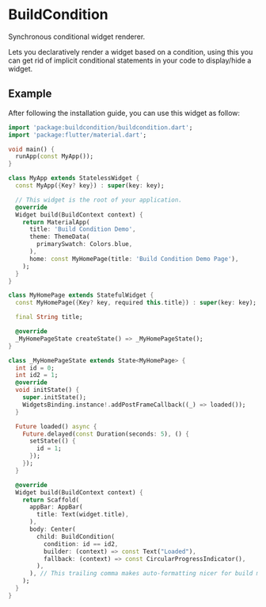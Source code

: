 # BuildCondition

Synchronous conditional widget renderer.

Lets you declaratively render a widget based on a condition, using this you can get rid of
implicit conditional statements in your code to display/hide a widget.

## Example

After following the installation guide, you can use this widget as follow:

```dart
import 'package:buildcondition/buildcondition.dart';
import 'package:flutter/material.dart';

void main() {
  runApp(const MyApp());
}

class MyApp extends StatelessWidget {
  const MyApp({Key? key}) : super(key: key);

  // This widget is the root of your application.
  @override
  Widget build(BuildContext context) {
    return MaterialApp(
      title: 'Build Condition Demo',
      theme: ThemeData(
        primarySwatch: Colors.blue,
      ),
      home: const MyHomePage(title: 'Build Condition Demo Page'),
    );
  }
}

class MyHomePage extends StatefulWidget {
  const MyHomePage({Key? key, required this.title}) : super(key: key);

  final String title;

  @override
  _MyHomePageState createState() => _MyHomePageState();
}

class _MyHomePageState extends State<MyHomePage> {
  int id = 0;
  int id2 = 1;
  @override
  void initState() {
    super.initState();
    WidgetsBinding.instance!.addPostFrameCallback((_) => loaded());
  }

  Future loaded() async {
    Future.delayed(const Duration(seconds: 5), () {
      setState(() {
        id = 1;
      });
    });
  }

  @override
  Widget build(BuildContext context) {
    return Scaffold(
      appBar: AppBar(
        title: Text(widget.title),
      ),
      body: Center(
        child: BuildCondition(
          condition: id == id2,
          builder: (context) => const Text("Loaded"),
          fallback: (context) => const CircularProgressIndicator(),
        ),
      ), // This trailing comma makes auto-formatting nicer for build methods.
    );
  }
}

```

